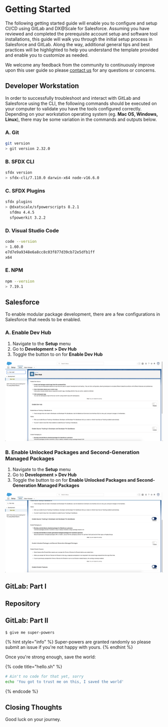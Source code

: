 # Getting Started

The following getting started guide will enable you to configure and setup CI/CD using GitLab and DX@Scale for Salesforce.  Assuming you have reviewed and completed the prerequisite account setup and software tool installations, this guide will walk you through the initial setup process in Salesforce and GitLab.  Along the way, additional general tips and best practices will be highlighted to help you understand the template provided and enable you to customize as needed.

We welcome any feedback from the community to continuously improve upon this user guide so please [contact us](https://docs.dxatscale.io/about-us/contact-us) for any questions or concerns.

## Developer Workstation

In order to successfully troubleshoot and interact with GitLab and Salesforce using the CLI, the following commands should be executed on your computer to validate you have the tools configured correctly.  Depending on your workstation operating system \(eg. **Mac OS, Windows, Linux**\), there may be some variation in the commands and outputs below.

###  A. Git

```bash
git version
> git version 2.32.0
```

### B. SFDX CLI

```bash
sfdx version
> sfdx-cli/7.110.0 darwin-x64 node-v16.6.0
```

### C. SFDX Plugins

```bash
sfdx plugins
> @dxatscale/sfpowerscripts 8.2.1
  sfdmu 4.4.5
  sfpowerkit 3.2.2
```

### D. Visual Studio Code

```bash
code --version
> 1.60.0
e7d7e9a9348e6a8cc8c03f877d39cb72e5dfb1ff
x64
```

### E. NPM

```bash
npm --version
> 7.19.1
```

## Salesforce

To enable modular package development, there are a few configurations in Salesforce that needs to be enabled.  

### A. Enable Dev Hub

1. Navigate to the **Setup** menu
2. Go to **Development &gt; Dev Hub**
3. Toggle the button to on for **Enable Dev Hub**

![](../../../.gitbook/assets/image%20%281%29.png)

### B. Enable Unlocked Packages and Second-Generation Managed Packages

1. Navigate to the **Setup** menu
2. Go to **Development &gt; Dev Hub**
3. Toggle the button to on for **Enable Unlocked Packages and Second-Generation Managed Packages**

![](../../../.gitbook/assets/image.png)

## GitLab: Part I

## Repository

## GitLab: Part II



```
$ give me super-powers
```

{% hint style="info" %}
 Super-powers are granted randomly so please submit an issue if you're not happy with yours.
{% endhint %}

Once you're strong enough, save the world:

{% code title="hello.sh" %}
```bash
# Ain't no code for that yet, sorry
echo 'You got to trust me on this, I saved the world'
```
{% endcode %}



## Closing Thoughts

Good luck on your journey.

